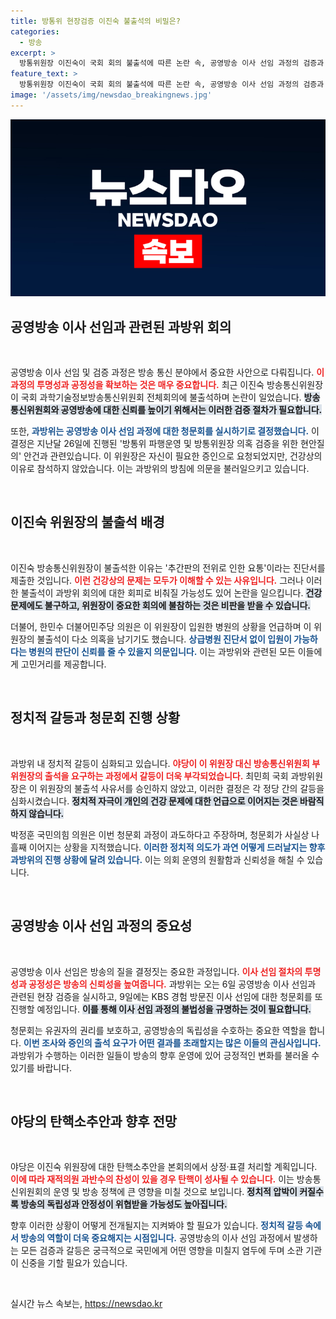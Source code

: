 ```yaml
---
title: 방통위 현장검증 이진숙 불출석의 비밀은?
categories:
  - 방송
excerpt: >
  방통위원장 이진숙이 국회 회의 불출석에 따른 논란 속, 공영방송 이사 선임 과정의 검증과 청문회가 강행된다. 야당은 이는 회피로 보고 탄핵소추안도 상정할 계획. 과방위의 움직임이 주목받고 있다!
feature_text: >
  방통위원장 이진숙이 국회 회의 불출석에 따른 논란 속, 공영방송 이사 선임 과정의 검증과 청문회가 강행된다. 야당은 이는 회피로 보고 탄핵소추안도 상정할 계획. 과방위의 움직임이 주목받고 있다!
image: '/assets/img/newsdao_breakingnews.jpg'
---
```


<p><img src="/assets/img/newsdao_breakingnews.jpg" alt="koreaapp 속보" /></p>

<h2 data-ke-size="size26">공영방송 이사 선임과 관련된 과방위 회의</h2>

<p data-ke-size="size16">&nbsp;</p>

<p>공영방송 이사 선임 및 검증 과정은 방송 통신 분야에서 중요한 사안으로 다뤄집니다. <b><span style="color: #ee2323;">이 과정의 투명성과 공정성을 확보하는 것은 매우 중요합니다.</span></b> 최근 이진숙 방송통신위원장이 국회 과학기술정보방송통신위원회 전체회의에 불출석하며 논란이 일었습니다. <b><span style="background-color: #21538527;">방송통신위원회와 공영방송에 대한 신뢰를 높이기 위해서는 이러한 검증 절차가 필요합니다.</span></b></p>

<p>또한, <b><span style="color: #1a5490;">과방위는 공영방송 이사 선임 과정에 대한 청문회를 실시하기로 결정했습니다.</span></b> 이 결정은 지난달 26일에 진행된 '방통위 파행운영 및 방통위원장 의혹 검증을 위한 현안질의' 안건과 관련있습니다. 이 위원장은 자신이 필요한 증인으로 요청되었지만, 건강상의 이유로 참석하지 않았습니다. 이는 과방위의 방침에 의문을 불러일으키고 있습니다.</p>

<p data-ke-size="size16">&nbsp;</p>

<h2 data-ke-size="size26">이진숙 위원장의 불출석 배경</h2>

<p data-ke-size="size16">&nbsp;</p>

<p>이진숙 방송통신위원장이 불출석한 이유는 '추간판의 전위로 인한 요통'이라는 진단서를 제출한 것입니다. <b><span style="color: #ee2323;">이런 건강상의 문제는 모두가 이해할 수 있는 사유입니다.</span></b> 그러나 이러한 불출석이 과방위 회의에 대한 회피로 비춰질 가능성도 있어 논란을 일으킵니다. <b><span style="background-color: #21538527;">건강 문제에도 불구하고, 위원장이 중요한 회의에 불참하는 것은 비판을 받을 수 있습니다.</span></b></p>

<p>더불어, 한민수 더불어민주당 의원은 이 위원장이 입원한 병원의 상황을 언급하며 이 위원장의 불출석이 다소 의혹을 남기기도 했습니다. <b><span style="color: #1a5490;">상급병원 진단서 없이 입원이 가능하다는 병원의 판단이 신뢰를 줄 수 있을지 의문입니다.</span></b> 이는 과방위와 관련된 모든 이들에게 고민거리를 제공합니다.</p>

<p data-ke-size="size16">&nbsp;</p>

<h2 data-ke-size="size26">정치적 갈등과 청문회 진행 상황</h2>

<p data-ke-size="size16">&nbsp;</p>

<p>과방위 내 정치적 갈등이 심화되고 있습니다. <b><span style="color: #ee2323;">야당이 이 위원장 대신 방송통신위원회 부위원장의 출석을 요구하는 과정에서 갈등이 더욱 부각되었습니다.</span></b> 최민희 국회 과방위원장은 이 위원장의 불출석 사유서를 승인하지 않았고, 이러한 결정은 각 정당 간의 갈등을 심화시켰습니다. <b><span style="background-color: #21538527;">정치적 자극이 개인의 건강 문제에 대한 언급으로 이어지는 것은 바람직하지 않습니다.</span></b></p>

<p>박정훈 국민의힘 의원은 이번 청문회 과정이 과도하다고 주장하며, 청문회가 사실상 나흘째 이어지는 상황을 지적했습니다. <b><span style="color: #1a5490;">이러한 정치적 의도가 과연 어떻게 드러날지는 향후 과방위의 진행 상황에 달려 있습니다.</span></b> 이는 의회 운영의 원활함과 신뢰성을 해칠 수 있습니다.</p>

<p data-ke-size="size16">&nbsp;</p>

<h2 data-ke-size="size26">공영방송 이사 선임 과정의 중요성</h2>

<p data-ke-size="size16">&nbsp;</p>

<p>공영방송 이사 선임은 방송의 질을 결정짓는 중요한 과정입니다. <b><span style="color: #ee2323;">이사 선임 절차의 투명성과 공정성은 방송의 신뢰성을 높여줍니다.</span></b> 과방위는 오는 6일 공영방송 이사 선임과 관련된 현장 검증을 실시하고, 9일에는 KBS 경험 방문진 이사 선임에 대한 청문회를 또 진행할 예정입니다. <b><span style="background-color: #21538527;">이를 통해 이사 선임 과정의 불법성을 규명하는 것이 필요합니다.</span></b></p>

<p>청문회는 유권자의 권리를 보호하고, 공영방송의 독립성을 수호하는 중요한 역할을 합니다. <b><span style="color: #1a5490;">이번 조사와 증인의 출석 요구가 어떤 결과를 초래할지는 많은 이들의 관심사입니다.</span></b> 과방위가 수행하는 이러한 일들이 방송의 향후 운영에 있어 긍정적인 변화를 불러올 수 있기를 바랍니다.</p>

<p data-ke-size="size16">&nbsp;</p>

<h2 data-ke-size="size26">야당의 탄핵소추안과 향후 전망</h2>

<p data-ke-size="size16">&nbsp;</p>

<p>야당은 이진숙 위원장에 대한 탄핵소추안을 본회의에서 상정·표결 처리할 계획입니다. <b><span style="color: #ee2323;">이에 따라 재적의원 과반수의 찬성이 있을 경우 탄핵이 성사될 수 있습니다.</span></b> 이는 방송통신위원회의 운영 및 방송 정책에 큰 영향을 미칠 것으로 보입니다. <b><span style="background-color: #21538527;">정치적 압박이 커질수록 방송의 독립성과 안정성이 위협받을 가능성도 높아집니다.</span></b></p>

<p>향후 이러한 상황이 어떻게 전개될지는 지켜봐야 할 필요가 있습니다. <b><span style="color: #1a5490;">정치적 갈등 속에서 방송의 역할이 더욱 중요해지는 시점입니다.</span></b> 공영방송의 이사 선임 과정에서 발생하는 모든 검증과 갈등은 궁극적으로 국민에게 어떤 영향을 미칠지 염두에 두며 소관 기관이 신중을 기할 필요가 있습니다.</p>

<p data-ke-size="size16">&nbsp;</p>
실시간 뉴스 속보는, <a href="https://newsdao.kr" rel="dofollow">https://newsdao.kr</a>



